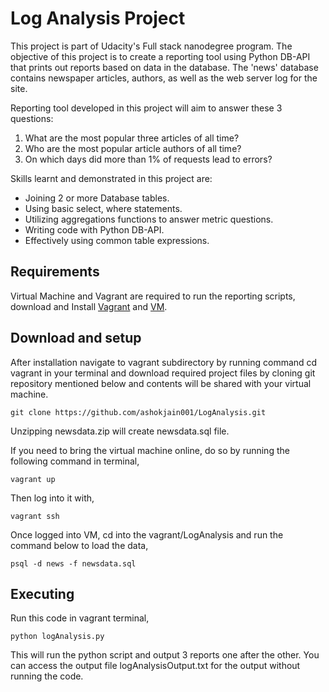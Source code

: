 Log Analysis Project
====================
This project is part of Udacity's Full stack nanodegree program.
The objective of this project is to create a reporting tool using Python DB-API that prints out reports based on data in the database.
The 'news' database contains newspaper articles, authors, as well as the web server log for the site.

Reporting tool developed in this project will aim to answer these 3 questions:
1. What are the most popular three articles of all time?
2. Who are the most popular article authors of all time?
3. On which days did more than 1% of requests lead to errors?

Skills learnt and demonstrated in this project are:
* Joining 2 or more Database tables.
* Using basic select, where statements.
* Utilizing aggregations functions to answer metric questions.
* Writing code with Python DB-API.
* Effectively using common table expressions.


## Requirements
Virtual Machine and Vagrant are required to run the reporting scripts,
download and Install [Vagrant](https://www.vagrantup.com/downloads.html) and [VM](https://www.virtualbox.org/wiki/Downloads).

## Download and setup
After installation navigate to vagrant subdirectory by running command cd vagrant in your terminal and download required project files by cloning git repository mentioned below and contents will be shared with your virtual machine.
```
git clone https://github.com/ashokjain001/LogAnalysis.git
```
 Unzipping newsdata.zip will create newsdata.sql file.

If you need to bring the virtual machine online, do so by running the following command in terminal,
```
vagrant up
 ```
 Then log into it with,
 ```
 vagrant ssh
 ```
 Once logged into VM, cd into the vagrant/LogAnalysis
and run the command below to load the data,
```
psql -d news -f newsdata.sql
```
## Executing
Run this code in vagrant terminal,
```
python logAnalysis.py
```
This will run the python script and output 3 reports one after the other. You can access the output file logAnalysisOutput.txt for the output without running the code.